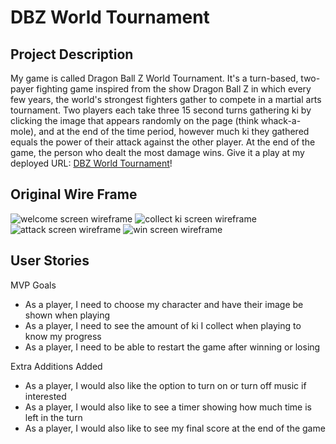 # DBZ World Tournament

## Project Description
My game is called Dragon Ball Z World Tournament. It's a turn-based, two-payer fighting game inspired from the show Dragon Ball Z in which every few years, the world's strongest fighters gather to compete in a martial arts tournament. Two players each take three 15 second turns gathering ki by clicking the image that appears randomly on the page (think whack-a-mole), and at the end of the time period, however much ki they gathered equals the power of their attack against the other player. At the end of the game, the person who dealt the most damage wins. Give it a play at my deployed URL: [DBZ World Tournament](pgarbrecht.github.io/dbz)!

## Original Wire Frame
<img src="https://imgur.com/S81tjil" alt="welcome screen wireframe">
<img src="https://imgur.com/v2etg2b" alt="collect ki screen wireframe">
<img src="https://imgur.com/vsu20Wv" alt="attack screen wireframe">
<img src="https://imgur.com/58wLoJV" alt="win screen wireframe">

## User Stories
MVP Goals
* As a player, I need to choose my character and have their image be shown when playing
* As a player, I need to see the amount of ki I collect when playing to know my progress
* As a player, I need to be able to restart the game after winning or losing

Extra Additions Added
* As a player, I would also like the option to turn on or turn off music if interested
* As a player, I would also like to see a timer showing how much time is left in the turn
* As a player, I would also like to see my final score at the end of the game
